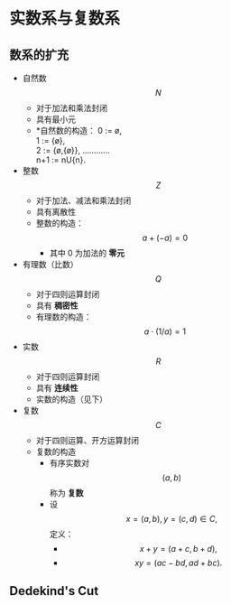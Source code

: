 # 实数系与复数系

## 数系的扩充
- 自然数 $$N$$ 
	- 对于加法和乘法封闭
	- 具有最小元
	- *自然数的构造： 
	0 := ø,   
	1 := {ø},   
	2 := {ø,{ø}}, 
	…………   
	n+1 := nU{n}.  
- 整数 $$Z$$
	- 	对于加法、减法和乘法封闭
	- 	具有离散性
	- 	整数的构造：$$a + (-a) = 0$$
		- 其中 0 为加法的 **零元**
- 有理数（比数） $$Q$$
	- 对于四则运算封闭
	- 具有 **稠密性**
	- 有理数的构造：$$a \cdot ({1}/{a}) = 1$$
- 实数 $$R$$
	- 对于四则运算封闭
	- 具有 **连续性**
	- 实数的构造（见下）
- 复数 $$C$$
	- 对于四则运算、开方运算封闭
	- 复数的构造
		- 有序实数对 $$(a, b)$$ 称为 **复数**
		- 设 $$x = (a, b), y = (c, d) \in C,$$ 定义：
			- $$ x+y = (a+c, b+d),$$
			- $$ xy = (ac-bd, ad+bc).$$

## Dedekind's Cut
